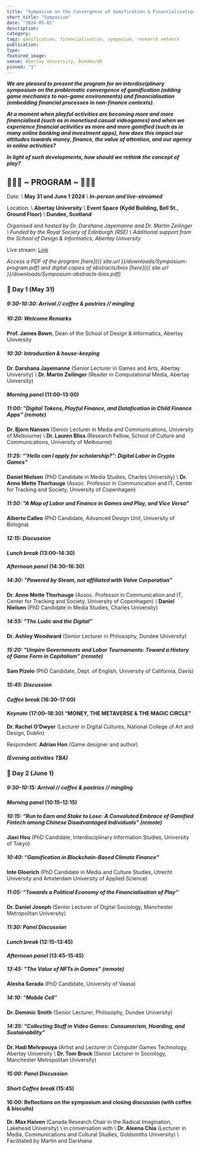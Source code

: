 ```yaml
---
title: "Symposium on the Convergence of Gamification & Financialisation"
short_title: "Symposium"
date: "2024-05-01"
description:
category:
tagz: gamification, financialisation, symposium, research network
publication:
type:
featured_image:
venue: Abertay University, Dundee/UK
pinned: "1"
---
```


_**We are pleased to present the program for an interdisciplinary symposium on the problematic convergence of gamification (adding game mechanics to non-game environments) and financialisation (embedding financial processes in non-finance contexts).**_

_**At a moment when playful activities are becoming more and more financialised (such as in monetised casual videogames) and when we experience financial activities as more and more gamified (such as in many online banking and investment apps), how does this impact our attitudes towards money, finance, the value of attention, and our agency in online activities?**_

_**In light of such developments, how should we rethink the concept of play?**_

## 🤑🤑🤑 ~ PROGRAM ~ 🤑🤑🤑

Date: \\
**May 31 and June 1 2024** \\
**_In-person and live-streamed_**

Location: \\
**Abertay University** \\
**Event Space (Kydd Building, Bell St., Ground Floor)** \\
**Dundee, Scotland**

_Organised and hosted by Dr. Darshana Jayemanne and Dr. Martin Zeilinger \\
Funded by the Royal Society of Edinburgh (RSE) \\
Additional support from the School of Design & Informatics, Abertay University_

Live stream: [Link](https://teams.microsoft.com/l/meetup-join/19%3ameeting_NWMyN2VhMWYtOTBlMy00YjMxLTgxMTgtZTVkZDU4YmEwMmY3%40thread.v2/0?context=%7B%22Tid%22%3A%22aacb1aba-f38f-410e-9153-c16a00ebf4cc%22%2C%22Oid%22%3A%22560aac18-eb86-4f99-a78c-9d6c039e012d%22%2C%22IsBroadcastMeeting%22%3Atrue%2C%22role%22%3A%22a%22%7D&btype=a&role=a)

_Access a PDF of the program [here]({{ site.url }}/downloads/Symposium-program.pdf) and digital copies of abstracts/bios [here]({{ site.url }}/downloads/Symposium-abstracts-bios.pdf)_


### 🤑 Day 1 (May 31)

##### **9:30–10:30: Arrival // coffee & pastries // mingling**

##### **10:20: Welcome Remarks**
**Prof. James Bown**, Dean of the School of Design & Informatics, Abertay University

##### 10:30: Introduction & house-keeping
**Dr. Darshana Jayemanne** (Senior Lecturer in Games and Arts, Abertay University) \\
**Dr. Martin Zeilinger** (Reader in Computational Media, Abertay University)

#### _Morning panel_ (11:00–13:00)

##### 11:00: “Digital Tokens, Playful Finance, and Datafication in Child Finance Apps” (remote)
**Dr. Bjorn Nansen** (Senior Lecturer in Media and Communications, University of Melbourne) \\
**Dr. Lauren Bliss** (Research Fellow, School of Culture and Communications, University of Melbourne)

##### 11:25: “'Hello can I apply for scholarship?”: Digital Labor in Crypto Games”
**Daniel Nielsen** (PhD Candidate in Media Studies, Charles University) \\
**Dr. Anne Mette Thorhauge** (Assoc. Professor in Communication and IT, Center for Tracking and Society, University of Copenhagen)

##### 11:50: "A Map of Labor and Finance in Games and Play, and Vice Versa”
**Alberto Calleo** (PhD Candidate, Advanced Design Unit, University of Bologna)

##### 12:15: Discussion

#### _Lunch break_ (13:00–14:30)

#### _Afternoon panel_ (14:30–16:30)

##### 14:30: "Powered by Steam, not affiliated with Valve Corporation"
**Dr. Anne Mette Thorhauge** (Assoc. Professor in Communication and IT, Center for Tracking and Society, University of Copenhagen) \\
**Daniel Nielsen** (PhD Candidate in Media Studies, Charles University)

##### 14:55: "The Ludic and the Digital”
**Dr. Ashley Woodward** (Senior Lecturer in Philosophy, Dundee University)

##### 15:20: "Umpire Governments and Labor Tournaments: Toward a History of Game Form in Capitalism” (remote)
**Sam Pizelo** (PhD Candidate, Dept. of English, University of California, Davis)

##### 15:45: Discussion

#### _Coffee break_ (16:30–17:00)

#### _Keynote_ (17:00–18:30) **“MONEY, THE METAVERSE & THE MAGIC CIRCLE”**
**Dr. Rachel O’Dwyer** (Lecturer in Digital Cultures, National College of Art and Design, Dublin)

Respondent: **Adrian Hon** (Game designer and author)


#### _(Evening activities TBA)_


### 🤑 Day 2 (June 1)

##### 9:30–10:15: Arrival // coffee & pastries // mingling

#### _Morning panel_ (10:15–12:15)

##### 10:15: “Run to Earn and Stake to Lose: A Convoluted Embrace of Gamified Fintech among 	Chinese Disadvantaged Individuals” (remote)
**Jiaxi Hou** (PhD Candidate, Interdisciplinary Information Studies, University of Tokyo)

##### 10:40: “Gamification in Blockchain-Based Climate Finance”
**Inte Gloerich** (PhD Candidate in Media and Culture Studies, Utrecht University and Amsterdam University of Applied Science)

##### 11:05: “Towards a Political Economy of the Financialisation of Play“
**Dr. Daniel Joseph** (Senior Lecturer of Digital Sociology, Manchester Metropolitan University)

##### 11:30: Panel Discussion

#### _Lunch break_ (12:15–13:45)

#### _Afternoon panel_ (13:45–15:45)

##### 13:45: "The Value of NFTs in Games” (remote)
**Alesha Serada** (PhD Candidate, University of Vaasa)

##### 14:10: “Mobile Cell”
**Dr. Dominic Smith** (Senior Lecturer, Philosophy, Dundee University)

##### 14:35: “Collecting Stuff in Video Games: Consumerism, Hoarding, and Sustainability”
**Dr. Hadi Mehrpouya** (Artist and Lecturer in Computer Games Technology, Abertay University \\
**Dr. Tom Brock** (Senior Lecturer in Sociology, Manchester Metropolitan University)

##### 15:00: Panel Discussion

#### _Short Coffee break_ (15:45)

#### 16:00: Reflections on the symposium and closing discussion (with coffee & biscuits)
**Dr. Max Haiven** (Canada Research Chair in the Radical Imagination, Lakehead University) \\
	in conversation with \\
**Dr. Aleena Chia** (Lecturer in Media, Communications and Cultural Studies, Goldsmiths University) \\
Facilitated by Martin and Darshana
